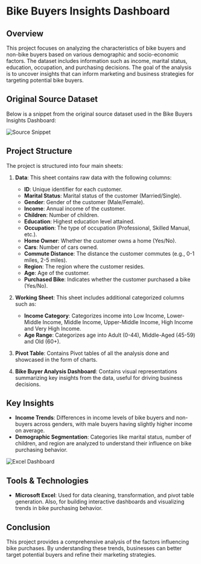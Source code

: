 # Bike Buyers Insights Dashboard





## Overview
This project focuses on analyzing the characteristics of bike buyers and non-bike buyers based on various demographic and socio-economic factors. The dataset includes information such as income, marital status, education, occupation, and purchasing decisions. The goal of the analysis is to uncover insights that can inform marketing and business strategies for targeting potential bike buyers.

## Original Source Dataset

Below is a snippet from the original source dataset used in the Bike Buyers Insights Dashboard:

![Source Snippet](https://github.com/user-attachments/assets/7ef70d25-2b1f-495a-9377-d2a2c54b7ca6)

## Project Structure
The project is structured into four main sheets:

1. **Data**: This sheet contains raw data with the following columns:
   - **ID**: Unique identifier for each customer.
   - **Marital Status**: Marital status of the customer (Married/Single).
   - **Gender**: Gender of the customer (Male/Female).
   - **Income**: Annual income of the customer.
   - **Children**: Number of children.
   - **Education**: Highest education level attained.
   - **Occupation**: The type of occupation (Professional, Skilled Manual, etc.).
   - **Home Owner**: Whether the customer owns a home (Yes/No).
   - **Cars**: Number of cars owned.
   - **Commute Distance**: The distance the customer commutes (e.g., 0-1 miles, 2-5 miles).
   - **Region**: The region where the customer resides.
   - **Age**: Age of the customer.
   - **Purchased Bike**: Indicates whether the customer purchased a bike (Yes/No).

2. **Working Sheet**: This sheet includes additional categorized columns such as:
   - **Income Category**: Categorizes income into Low Income, Lower-Middle Income, Middle Income, Upper-Middle Income, High Income and Very High Income.
   - **Age Range**: Categorizes age into Adult (0-44), Middle-Aged (45-59) and Old (60+).

3. **Pivot Table**: Contains Pivot tables of all the analysis done and showcased in the form of charts.

4. **Bike Buyer Analysis Dashboard**: Contains visual representations summarizing key insights from the data, useful for driving business decisions.

## Key Insights
- **Income Trends**: Differences in income levels of bike buyers and non-buyers across genders, with male buyers having slightly higher income on average.
- **Demographic Segmentation**: Categories like marital status, number of children, and region are analyzed to understand their influence on bike purchasing behavior.

![Excel Dashboard](https://github.com/user-attachments/assets/41db6ead-dee1-4b04-9778-bd27de907869)

## Tools & Technologies
- **Microsoft Excel**: Used for data cleaning, transformation, and pivot table generation. Also, for building interactive dashboards and visualizing trends in bike purchasing behavior.

## Conclusion
This project provides a comprehensive analysis of the factors influencing bike purchases. By understanding these trends, businesses can better target potential buyers and refine their marketing strategies.

